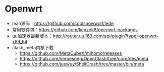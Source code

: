 # Openwrt

+ lean源码：<https://github.com/coolsnowwolf/lede>
+ 常用软件包：<https://github.com/kenzok8/openwrt-packages>
+ uu加速器最新版本：<http://router.uu.163.com/api/plugin?type=openwrt-x86_64>
+ clash_meta内核下载
  + <https://github.com/MetaCubeX/mihomo/releases>
  + <https://github.com/vernesong/OpenClash/tree/core/dev/meta>
  + <https://github.com/juewuy/ShellCrash/tree/master/bin/meta>
